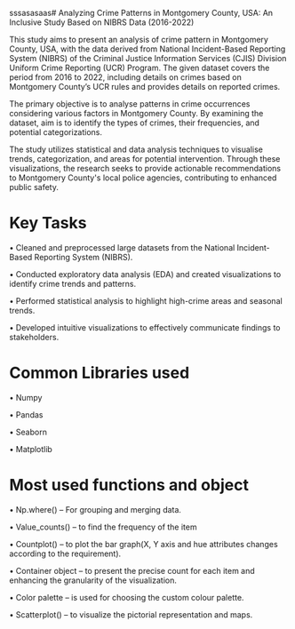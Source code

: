 sssasasaas# Analyzing Crime Patterns in Montgomery County, USA: An Inclusive Study Based on NIBRS Data (2016-2022)

This study aims to present an analysis of crime pattern in Montgomery County, USA, with the data derived from National Incident-Based Reporting System (NIBRS) of the Criminal Justice Information Services (CJIS) Division Uniform Crime Reporting (UCR) Program. The given dataset covers the period from 2016 to 2022, including details on crimes based on Montgomery County’s UCR rules and provides details on reported crimes.	

The primary objective is to analyse patterns in crime occurrences considering various factors in Montgomery County. By examining the dataset, aim is to identify the types of crimes, their frequencies, and potential categorizations. 

The study utilizes statistical and data analysis techniques to visualise trends, categorization, and areas for potential intervention. Through these visualizations, the research seeks to provide actionable recommendations to Montgomery County's local police agencies, contributing to enhanced public safety.

 # Key Tasks 
 •	Cleaned and preprocessed large datasets from the National Incident-Based Reporting System (NIBRS).

•	Conducted exploratory data analysis (EDA) and created visualizations to identify crime trends and patterns.

•	Performed statistical analysis to highlight high-crime areas and seasonal trends.

•	Developed intuitive visualizations to effectively communicate findings to stakeholders.

# Common Libraries used 

•	Numpy

•	Pandas

•	Seaborn

•	Matplotlib



# Most used functions and object 
       
•	Np.where() – For grouping and merging data.

•	Value_counts() – to find the frequency of the item

•	Countplot() – to plot the bar graph(X, Y axis and hue attributes changes according to the requirement).

•	Container object – to present the precise count for each item and enhancing the granularity of the visualization. 

•	Color palette – is used for choosing the custom colour palette.

•	Scatterplot() – to visualize the pictorial representation and maps.
